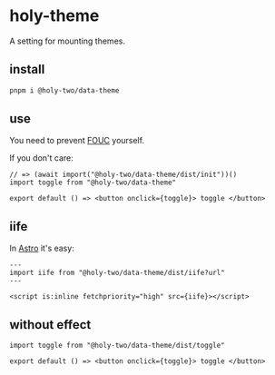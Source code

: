 # holy-theme

A setting for mounting themes.

## install

```bash
pnpm i @holy-two/data-theme
```

## use

You need to prevent [FOUC](https://en.wikipedia.org/wiki/Flash_of_unstyled_content) yourself.

If you don't care:

```tsx
// => (await import("@holy-two/data-theme/dist/init"))()
import toggle from "@holy-two/data-theme"

export default () => <button onclick={toggle}> toggle </button>
```

## iife

In [Astro](https://astro.build/) it's easy:

```astro
---
import iife from "@holy-two/data-theme/dist/iife?url"
---

<script is:inline fetchpriority="high" src={iife}></script>
```

## without effect

```tsx
import toggle from "@holy-two/data-theme/dist/toggle"

export default () => <button onclick={toggle}> toggle </button>
```
